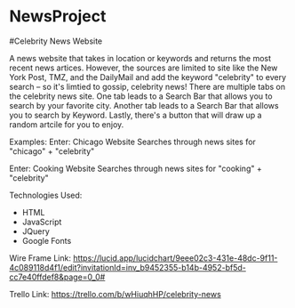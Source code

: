 # NewsProject

#Celebrity News Website

A news website that takes in location or keywords and returns the most recent news artices. However, the sources are limited to site like the New York Post, TMZ, and the DailyMail and add the keyword "celebrity" to every search – so it's limtied to gossip, celebrity news! There are multiple tabs on the celebrity news site. One tab leads to a Search Bar that allows you to search by your favorite city. Another tab leads to a Search Bar that allows you to search by Keyword. Lastly, there's a button that will draw up a random artcile for you to enjoy.

Examples:
Enter: Chicago
Website Searches through news sites for "chicago" + "celebrity"

Enter: Cooking
Website Searches through news sites for "cooking" + "celebrity"


Technologies Used: 
- HTML 
- JavaScript
- JQuery
- Google Fonts

Wire Frame Link:
https://lucid.app/lucidchart/9eee02c3-431e-48dc-9f11-4c089118d4f1/edit?invitationId=inv_b9452355-b14b-4952-bf5d-cc7e40ffdef8&page=0_0# 

Trello Link:
https://trello.com/b/wHiuqhHP/celebrity-news 